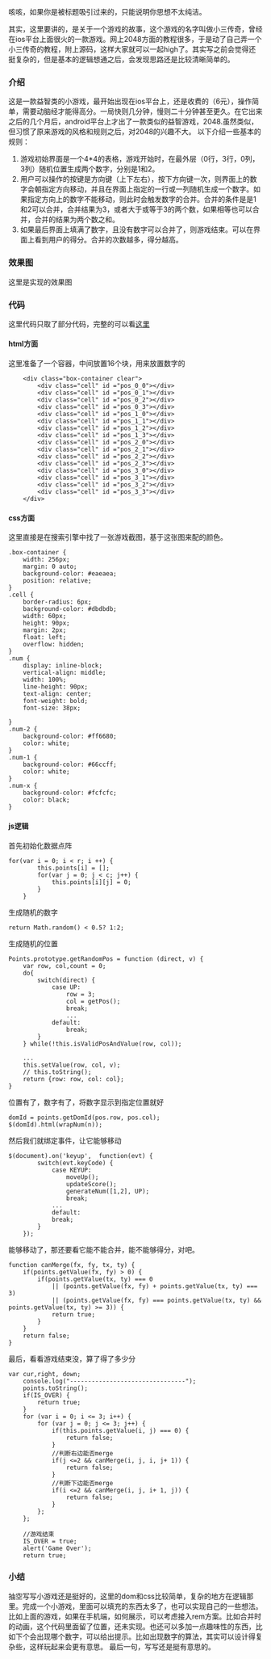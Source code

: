 咳咳，如果你是被标题吸引过来的，只能说明你思想不太纯洁。

其实，这里要讲的，是关于一个游戏的故事，这个游戏的名字叫做小三传奇，曾经在ios平台上面很火的一款游戏。网上2048方面的教程很多，于是动了自己弄一个小三传奇的教程，附上源码，这样大家就可以一起high了。其实写之前会觉得还挺复杂的，但是基本的逻辑想通之后，会发现思路还是比较清晰简单的。


### 介绍
这是一款益智类的小游戏，最开始出现在ios平台上，还是收费的（6元），操作简单，需要动脑经才能得高分。一局快则几分钟，慢则二十分钟甚至更久。在它出来之后的几个月后，android平台上才出了一款类似的益智游戏，2048.虽然类似，但习惯了原来游戏的风格和规则之后，对2048的兴趣不大。
以下介绍一些基本的规则：
1. 游戏初始界面是一个4*4的表格，游戏开始时，在最外层（0行，3行，0列，3列）随机位置生成两个数字，分别是1和2。
2. 用户可以操作的按键是方向键（上下左右），按下方向键一次，则界面上的数字会朝指定方向移动，并且在界面上指定的一行或一列随机生成一个数字。如果指定方向上的数字不能移动，则此时会触发数字的合并。合并的条件是是1和2可以合并，合并结果为3，或者大于或等于3的两个数，如果相等也可以合并，合并的结果为两个数之和。
3. 如果最后界面上填满了数字，且没有数字可以合并了，则游戏结束。可以在界面上看到用户的得分。合并的次数越多，得分越高。


### 效果图
这里是实现的效果图

### 代码
这里代码只取了部分代码，完整的可以看[这里](https://github.com/moonye6/smallthree)

#### html方面
这里准备了一个容器，中间放置16个块，用来放置数字的
```
 	<div class="box-container clear">
 		<div class="cell" id ="pos_0_0"></div>
 		<div class="cell" id ="pos_0_1"></div>
 		<div class="cell" id ="pos_0_2"></div>
 		<div class="cell" id ="pos_0_3"></div>
 		<div class="cell" id ="pos_1_0"></div>
 		<div class="cell" id ="pos_1_1"></div>
 		<div class="cell" id ="pos_1_2"></div>
 		<div class="cell" id ="pos_1_3"></div>
 		<div class="cell" id ="pos_2_0"></div>
 		<div class="cell" id ="pos_2_1"></div>
 		<div class="cell" id ="pos_2_2"></div>
 		<div class="cell" id ="pos_2_3"></div>
 		<div class="cell" id ="pos_3_0"></div>
 		<div class="cell" id ="pos_3_1"></div>
 		<div class="cell" id ="pos_3_2"></div>
 		<div class="cell" id ="pos_3_3"></div>
 	</div>
```

#### css方面
这里直接是在搜索引擎中找了一张游戏截图，基于这张图来配的颜色。
```
.box-container {
	width: 256px;
	margin: 0 auto;
	background-color: #eaeaea;
	position: relative;
}
.cell {
	border-radius: 6px;
	background-color: #dbdbdb;
	width: 60px;
	height: 90px;
	margin: 2px;
	float: left;
	overflow: hidden;
}
.num {
	display: inline-block;
	vertical-align: middle;
	width: 100%;
	line-height: 90px;
	text-align: center;
	font-weight: bold;
	font-size: 38px;

}
.num-2 {
	background-color: #ff6680;
	color: white;
}
.num-1 {
	background-color: #66ccff;
	color: white;
}
.num-x {
	background-color: #fcfcfc;
	color: black;
}
```

#### js逻辑
首先初始化数据点阵
```
for(var i = 0; i < r; i ++) {
		this.points[i] = [];
		for(var j = 0; j < c; j++) {
			this.points[i][j] = 0;
		}
	}
```

生成随机的数字
```
return Math.random() < 0.5? 1:2;
```

生成随机的位置
```
Points.prototype.getRandomPos = function (direct, v) {
	var row, col,count = 0;
	do{
		switch(direct) {
			case UP:
				row = 3;
				col = getPos();
				break;
				...
			default:
				break;
		}
	} while(!this.isValidPosAndValue(row, col));

	...
	this.setValue(row, col, v);
	// this.toString();
	return {row: row, col: col};	
}
```

位置有了，数字有了，将数字显示到指定位置就好
```
domId = points.getDomId(pos.row, pos.col);
$(domId).html(wrapNum(n));
```

然后我们就绑定事件，让它能够移动

```
$(document).on('keyup',  function(evt) {
		switch(evt.keyCode) {
			case KEYUP:
				moveUp();
				updateScore();
				generateNum([1,2], UP);
				break;
			...
			default:
			break;
		}
	});
```

能够移动了，那还要看它能不能合并，能不能够得分，对吧。
```
function canMerge(fx, fy, tx, ty) {
	if(points.getValue(fx, fy) > 0) {
		if(points.getValue(tx, ty) === 0 
			|| (points.getValue(fx, fy) + points.getValue(tx, ty) === 3) 
			|| (points.getValue(fx, fy) === points.getValue(tx, ty) && points.getValue(tx, ty) >= 3)) {
			return true;
		}
	}
	return false;
}
```

最后，看看游戏结束没，算了得了多少分

```
var cur,right, down;
	console.log("--------------------------------");
	points.toString();
	if(IS_OVER) {
		return true;
	}
	for (var i = 0; i <= 3; i++) {
		for (var j = 0; j <= 3; j++) {
			if(this.points.getValue(i, j) === 0) {
				return false;
			}
			//判断右边能否merge
			if(j <=2 && canMerge(i, j, i, j+ 1)) {
				return false;
			}
			//判断下边能否merge
			if(i <=2 && canMerge(i, j, i+ 1, j)) {
				return false;
			}
		};
	};

	//游戏结束
	IS_OVER = true;
	alert('Game Over');
	return true;
```

### 小结
抽空写写小游戏还是挺好的，这里的dom和css比较简单，复杂的地方在逻辑那里。完成一个小游戏，里面可以填充的东西太多了，也可以实现自己的一些想法。
比如上面的游戏，如果在手机端，如何展示，可以考虑接入rem方案。比如合并时的动画，这个代码里面留了位置，还未实现。也还可以多加一点趣味性的东西，比如下个会出现哪个数字，可以给出提示。比如出现数字的算法，其实可以设计得复杂些，这样玩起来会更有意思。
最后一句，写写还是挺有意思的。



